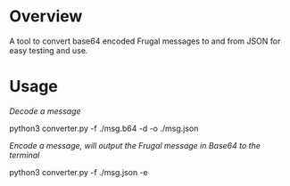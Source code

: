 # Overview
A tool to convert base64 encoded Frugal messages to and from JSON for easy testing and use.

# Usage
*Decode a message*

python3 converter.py -f ./msg.b64 -d -o ./msg.json

*Encode a message, will output the Frugal message in Base64 to the terminal*

python3 converter.py -f ./msg.json -e
